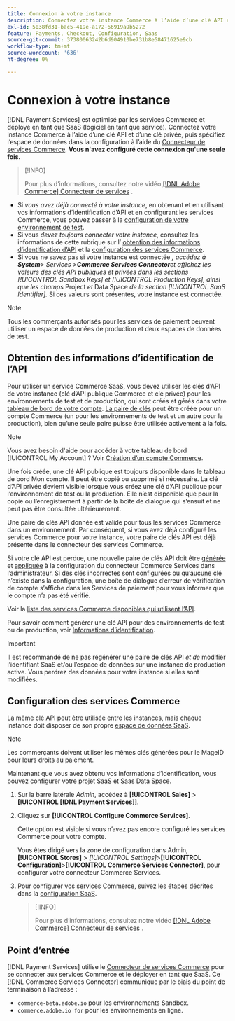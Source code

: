 ```yaml
---
title: Connexion à votre instance
description: Connectez votre instance Commerce à l’aide d’une clé API et d’une clé privée, puis spécifiez l’espace de données dans la configuration.
exl-id: 5038fd31-bac5-419e-a172-66919a9b5272
feature: Payments, Checkout, Configuration, Saas
source-git-commit: 37380063242b6d904910be731b8e58471625e9cb
workflow-type: tm+mt
source-wordcount: '636'
ht-degree: 0%

---
```


# Connexion à votre instance

[!DNL Payment Services] est optimisé par les services Commerce et déployé en tant que SaaS (logiciel en tant que service). Connectez votre instance Commerce à l’aide d’une clé API et d’une clé privée, puis spécifiez l’espace de données dans la configuration à l’aide du [Connecteur de services Commerce](https://experienceleague.adobe.com/docs/commerce-merchant-services/user-guides/saas.html). **Vous n&#39;avez configuré cette connexion qu&#39;une seule fois.**

>[!INFO]
>
> Pour plus d’informations, consultez notre vidéo [[!DNL Adobe Commerce] Connecteur de services](https://experienceleague.adobe.com/docs/commerce-learn/tutorials/admin/adobe-commerce-services/configure-adobe-commerce-services-connector.html?lang=en) .

* Si *vous avez déjà connecté à votre instance*, en obtenant et en utilisant vos informations d’identification d’API et en configurant les services Commerce, vous pouvez passer à la [configuration de votre environnement de test](https://experienceleague.adobe.com/docs/commerce-merchant-services/payment-services/get-started/sandbox.html).
* Si vous *devez toujours connecter votre instance*, consultez les informations de cette rubrique sur l’ [obtention des informations d’identification d’API](#obtain-api-credentials) et la [configuration des services Commerce](#configure-commerce-services).
* Si vous ne savez pas si votre instance est connectée *, accédez à&#x200B;**System**> Services >**Commerce Services Connector**et affichez les valeurs des clés API publiques et privées dans les sections [!UICONTROL Sandbox Keys] et [!UICONTROL Production Keys], ainsi que les champs* Project *et* Data Space *de la section [!UICONTROL SaaS Identifier].* Si ces valeurs sont présentes, votre instance est connectée.

>[!NOTE]
>
>Tous les commerçants autorisés pour les services de paiement peuvent utiliser un espace de données de production et deux espaces de données de test.

## Obtention des informations d’identification de l’API

Pour utiliser un service Commerce SaaS, vous devez utiliser les clés d’API de votre instance (clé d’API publique Commerce et clé privée) pour les environnements de test et de production, qui sont créés et gérés dans votre [tableau de bord de votre compte](https://account.magento.com/customer/account/login). [La paire de clés](https://experienceleague.adobe.com/en/docs/commerce-admin/config/services/saas) peut être créée pour un compte Commerce (un pour les environnements de test et un autre pour la production), bien qu’une seule paire puisse être utilisée activement à la fois.

>[!NOTE]
>
>Vous avez besoin d&#39;aide pour accéder à votre tableau de bord [!UICONTROL My Account] ? Voir [Création d’un compte Commerce](https://experienceleague.adobe.com/en/docs/commerce-admin/start/commerce-account/commerce-account-create).

Une fois créée, une clé API publique est toujours disponible dans le tableau de bord Mon compte. Il peut être copié ou supprimé si nécessaire. La clé d’API privée devient visible lorsque vous créez une clé d’API publique pour l’environnement de test ou la production. Elle n’est disponible que pour la copie ou l’enregistrement à partir de la boîte de dialogue qui s’ensuit et ne peut pas être consultée ultérieurement.

Une paire de clés API donnée est valide pour tous les services Commerce dans un environnement. Par conséquent, si vous avez déjà configuré les services Commerce pour votre instance, votre paire de clés API est déjà présente dans le connecteur des services Commerce.

Si votre clé API est perdue, une nouvelle paire de clés API doit être [générée](https://experienceleague.adobe.com/docs/commerce-merchant-services/payment-services/get-started/connect.html#generate-an-api-key-and-private-key) et [appliquée](https://experienceleague.adobe.com/docs/commerce-merchant-services/payment-services/get-started/connect.html#configure-saas-project) à la configuration du connecteur Commerce Services dans l’administrateur. Si des clés incorrectes sont configurées ou qu’aucune clé n’existe dans la configuration, une boîte de dialogue d’erreur de vérification de compte s’affiche dans les Services de paiement pour vous informer que le compte n’a pas été vérifié.

Voir la [liste des services Commerce disponibles qui utilisent l’API](https://experienceleague.adobe.com/en/docs/commerce-merchant-services/user-guides/integration-services/saas#availableservices).

Pour savoir comment générer une clé API pour des environnements de test ou de production, voir [Informations d’identification](https://experienceleague.adobe.com/docs/commerce-merchant-services/user-guides/saas.html#apikey).

>[!IMPORTANT]
>
>Il est recommandé de ne pas régénérer une paire de clés API *et de* modifier l’identifiant SaaS et/ou l’espace de données sur une instance de production active. Vous perdrez des données pour votre instance si elles sont modifiées.

## Configuration des services Commerce

La même clé API peut être utilisée entre les instances, mais chaque instance doit disposer de son propre [espace de données SaaS](https://experienceleague.adobe.com/docs/commerce-merchant-services/user-guides/saas.html#saasenv).

>[!NOTE]
>
>Les commerçants doivent utiliser les mêmes clés générées pour le MageID pour leurs droits au paiement.

Maintenant que vous avez obtenu vos informations d’identification, vous pouvez configurer votre projet SaaS et Saas Data Space.

1. Sur la barre latérale _Admin_, accédez à **[!UICONTROL Sales]** > **[!UICONTROL [!DNL Payment Services]]**.
1. Cliquez sur **[!UICONTROL Configure Commerce Services]**.

   Cette option est visible si vous n’avez pas encore configuré les services Commerce pour votre compte.

   Vous êtes dirigé vers la zone de configuration dans Admin, **[!UICONTROL Stores]** > _[!UICONTROL Settings]_>**[!UICONTROL Configuration]**>**[!UICONTROL Commerce Services Connector]**, pour configurer votre connecteur Commerce Services.

1. Pour configurer vos services Commerce, suivez les étapes décrites dans la [configuration SaaS](https://experienceleague.adobe.com/docs/commerce-merchant-services/user-guides/integration-services/saas.html#saasenv).

   >[!INFO]
   >
   > Pour plus d’informations, consultez notre vidéo [[!DNL Adobe Commerce] Connecteur de services](https://experienceleague.adobe.com/docs/commerce-learn/tutorials/admin/adobe-commerce-services/configure-adobe-commerce-services-connector.html?lang=en#configuration-faqs) .

## Point d’entrée

[!DNL Payment Services] utilise le [ Connecteur de services Commerce](https://experienceleague.adobe.com/docs/commerce-merchant-services/user-guides/saas.html) pour se connecter aux services Commerce et le déployer en tant que SaaS. Ce [!DNL Commerce Services Connector] communique par le biais du point de terminaison à l’adresse :

* `commerce-beta.adobe.io` pour les environnements Sandbox.
* `commerce.adobe.io for` pour les environnements en ligne.
